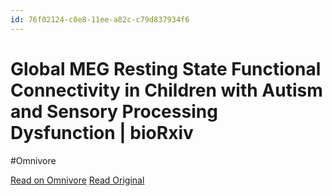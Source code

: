 ```yaml
---
id: 76f02124-c0e8-11ee-a82c-c79d837934f6
---
```


# Global MEG Resting State Functional Connectivity in Children with Autism and Sensory Processing Dysfunction | bioRxiv
#Omnivore

[Read on Omnivore](https://omnivore.app/me/global-meg-resting-state-functional-connectivity-in-children-wit-18d641b1ef9)
[Read Original](https://www.biorxiv.org/content/10.1101/2024.01.26.577499v1?rss=1)

